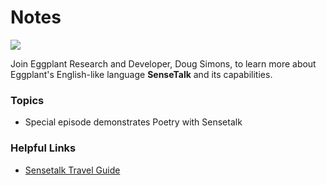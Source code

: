 # Notes

[![](https://img.shields.io/badge/YouTube-7m%49s-FF0000?logo=youtube)](https://youtu.be/14o7Q97CcA8)

Join Eggplant Research and Developer, Doug Simons, to learn more about Eggplant's English-like language **SenseTalk** and its capabilities.

### Topics
- Special episode demonstrates Poetry with Sensetalk 

### Helpful Links
- [Sensetalk Travel Guide](https://docs.eggplantsoftware.com/studio/stk-sensetalk-travel-guide/)
